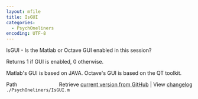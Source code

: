 ```yaml
---
layout: mfile
title: IsGUI
categories:
  - PsychOneliners
encoding: UTF-8
---
```


IsGUI - Is the Matlab or Octave GUI enabled in this session?  

Returns 1 if GUI is enabled, 0 otherwise.  

Matlab's GUI is based on JAVA. Octave's GUI is based on the QT toolkit.  



<div class="code_header" style="text-align:right;">
  <span style="float:left;">Path&nbsp;&nbsp;</span> <span class="counter">Retrieve <a href=
  "https://raw.github.com/Psychtoolbox-3/Psychtoolbox-3/beta/./PsychOneliners/IsGUI.m">current version from GitHub</a> | View <a href=
  "https://github.com/Psychtoolbox-3/Psychtoolbox-3/commits/beta/./PsychOneliners/IsGUI.m">changelog</a></span>
</div>
<div class="code">
  <code>./PsychOneliners/IsGUI.m</code>
</div>
